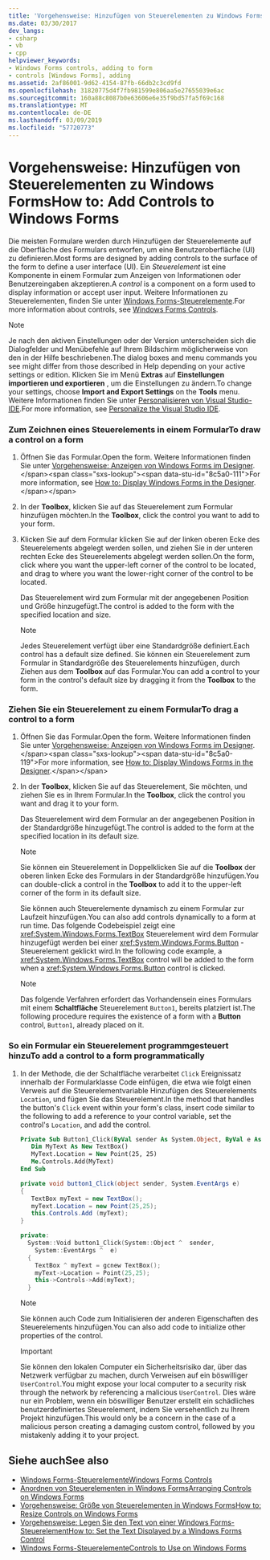 ```yaml
---
title: 'Vorgehensweise: Hinzufügen von Steuerelementen zu Windows Forms'
ms.date: 03/30/2017
dev_langs:
- csharp
- vb
- cpp
helpviewer_keywords:
- Windows Forms controls, adding to form
- controls [Windows Forms], adding
ms.assetid: 2af86001-9d62-4154-87fb-66db2c3cd9fd
ms.openlocfilehash: 31820775d4f7fb981599e806aa5e27655039e6ac
ms.sourcegitcommit: 160a88c8087b0e63606e6e35f9bd57fa5f69c168
ms.translationtype: MT
ms.contentlocale: de-DE
ms.lasthandoff: 03/09/2019
ms.locfileid: "57720773"
---
```

# <a name="how-to-add-controls-to-windows-forms"></a><span data-ttu-id="8c5a0-102">Vorgehensweise: Hinzufügen von Steuerelementen zu Windows Forms</span><span class="sxs-lookup"><span data-stu-id="8c5a0-102">How to: Add Controls to Windows Forms</span></span>
<span data-ttu-id="8c5a0-103">Die meisten Formulare werden durch Hinzufügen der Steuerelemente auf die Oberfläche des Formulars entworfen, um eine Benutzeroberfläche (UI) zu definieren.</span><span class="sxs-lookup"><span data-stu-id="8c5a0-103">Most forms are designed by adding controls to the surface of the form to define a user interface (UI).</span></span> <span data-ttu-id="8c5a0-104">Ein *Steuerelement* ist eine Komponente in einem Formular zum Anzeigen von Informationen oder Benutzereingaben akzeptieren.</span><span class="sxs-lookup"><span data-stu-id="8c5a0-104">A *control* is a component on a form used to display information or accept user input.</span></span> <span data-ttu-id="8c5a0-105">Weitere Informationen zu Steuerelementen, finden Sie unter [Windows Forms-Steuerelemente](index.md).</span><span class="sxs-lookup"><span data-stu-id="8c5a0-105">For more information about controls, see [Windows Forms Controls](index.md).</span></span>  
  
> [!NOTE]
>  <span data-ttu-id="8c5a0-106">Je nach den aktiven Einstellungen oder der Version unterscheiden sich die Dialogfelder und Menübefehle auf Ihrem Bildschirm möglicherweise von den in der Hilfe beschriebenen.</span><span class="sxs-lookup"><span data-stu-id="8c5a0-106">The dialog boxes and menu commands you see might differ from those described in Help depending on your active settings or edition.</span></span> <span data-ttu-id="8c5a0-107">Klicken Sie im Menü **Extras** auf **Einstellungen importieren und exportieren** , um die Einstellungen zu ändern.</span><span class="sxs-lookup"><span data-stu-id="8c5a0-107">To change your settings, choose **Import and Export Settings** on the **Tools** menu.</span></span> <span data-ttu-id="8c5a0-108">Weitere Informationen finden Sie unter [Personalisieren von Visual Studio-IDE](/visualstudio/ide/personalizing-the-visual-studio-ide).</span><span class="sxs-lookup"><span data-stu-id="8c5a0-108">For more information, see [Personalize the Visual Studio IDE](/visualstudio/ide/personalizing-the-visual-studio-ide).</span></span>  
  
### <a name="to-draw-a-control-on-a-form"></a><span data-ttu-id="8c5a0-109">Zum Zeichnen eines Steuerelements in einem Formular</span><span class="sxs-lookup"><span data-stu-id="8c5a0-109">To draw a control on a form</span></span>  
  
1.  <span data-ttu-id="8c5a0-110">Öffnen Sie das Formular.</span><span class="sxs-lookup"><span data-stu-id="8c5a0-110">Open the form.</span></span> <span data-ttu-id="8c5a0-111">Weitere Informationen finden Sie unter [Vorgehensweise: Anzeigen von Windows Forms im Designer](https://docs.microsoft.com/previous-versions/visualstudio/visual-studio-2010/w5yd62ts(v=vs.100)).</span><span class="sxs-lookup"><span data-stu-id="8c5a0-111">For more information, see [How to: Display Windows Forms in the Designer](https://docs.microsoft.com/previous-versions/visualstudio/visual-studio-2010/w5yd62ts(v=vs.100)).</span></span>  
  
2.  <span data-ttu-id="8c5a0-112">In der **Toolbox**, klicken Sie auf das Steuerelement zum Formular hinzufügen möchten.</span><span class="sxs-lookup"><span data-stu-id="8c5a0-112">In the **Toolbox**, click the control you want to add to your form.</span></span>  
  
3.  <span data-ttu-id="8c5a0-113">Klicken Sie auf dem Formular klicken Sie auf der linken oberen Ecke des Steuerelements abgelegt werden sollen, und ziehen Sie in der unteren rechten Ecke des Steuerelements abgelegt werden sollen.</span><span class="sxs-lookup"><span data-stu-id="8c5a0-113">On the form, click where you want the upper-left corner of the control to be located, and drag to where you want the lower-right corner of the control to be located.</span></span>  
  
     <span data-ttu-id="8c5a0-114">Das Steuerelement wird zum Formular mit der angegebenen Position und Größe hinzugefügt.</span><span class="sxs-lookup"><span data-stu-id="8c5a0-114">The control is added to the form with the specified location and size.</span></span>  
  
    > [!NOTE]
    >  <span data-ttu-id="8c5a0-115">Jedes Steuerelement verfügt über eine Standardgröße definiert.</span><span class="sxs-lookup"><span data-stu-id="8c5a0-115">Each control has a default size defined.</span></span> <span data-ttu-id="8c5a0-116">Sie können ein Steuerelement zum Formular in Standardgröße des Steuerelements hinzufügen, durch Ziehen aus dem **Toolbox** auf das Formular.</span><span class="sxs-lookup"><span data-stu-id="8c5a0-116">You can add a control to your form in the control's default size by dragging it from the **Toolbox** to the form.</span></span>  
  
### <a name="to-drag-a-control-to-a-form"></a><span data-ttu-id="8c5a0-117">Ziehen Sie ein Steuerelement zu einem Formular</span><span class="sxs-lookup"><span data-stu-id="8c5a0-117">To drag a control to a form</span></span>  
  
1.  <span data-ttu-id="8c5a0-118">Öffnen Sie das Formular.</span><span class="sxs-lookup"><span data-stu-id="8c5a0-118">Open the form.</span></span> <span data-ttu-id="8c5a0-119">Weitere Informationen finden Sie unter [Vorgehensweise: Anzeigen von Windows Forms im Designer](https://docs.microsoft.com/previous-versions/visualstudio/visual-studio-2010/w5yd62ts(v=vs.100)).</span><span class="sxs-lookup"><span data-stu-id="8c5a0-119">For more information, see [How to: Display Windows Forms in the Designer](https://docs.microsoft.com/previous-versions/visualstudio/visual-studio-2010/w5yd62ts(v=vs.100)).</span></span>  
  
2.  <span data-ttu-id="8c5a0-120">In der **Toolbox**, klicken Sie auf das Steuerelement, Sie möchten, und ziehen Sie es in Ihrem Formular.</span><span class="sxs-lookup"><span data-stu-id="8c5a0-120">In the **Toolbox**, click the control you want and drag it to your form.</span></span>  
  
     <span data-ttu-id="8c5a0-121">Das Steuerelement wird dem Formular an der angegebenen Position in der Standardgröße hinzugefügt.</span><span class="sxs-lookup"><span data-stu-id="8c5a0-121">The control is added to the form at the specified location in its default size.</span></span>  
  
    > [!NOTE]
    >  <span data-ttu-id="8c5a0-122">Sie können ein Steuerelement in Doppelklicken Sie auf die **Toolbox** der oberen linken Ecke des Formulars in der Standardgröße hinzufügen.</span><span class="sxs-lookup"><span data-stu-id="8c5a0-122">You can double-click a control in the **Toolbox** to add it to the upper-left corner of the form in its default size.</span></span>  
  
     <span data-ttu-id="8c5a0-123">Sie können auch Steuerelemente dynamisch zu einem Formular zur Laufzeit hinzufügen.</span><span class="sxs-lookup"><span data-stu-id="8c5a0-123">You can also add controls dynamically to a form at run time.</span></span> <span data-ttu-id="8c5a0-124">Das folgende Codebeispiel zeigt eine <xref:System.Windows.Forms.TextBox> Steuerelement wird dem Formular hinzugefügt werden bei einer <xref:System.Windows.Forms.Button> -Steuerelement geklickt wird.</span><span class="sxs-lookup"><span data-stu-id="8c5a0-124">In the following code example, a <xref:System.Windows.Forms.TextBox> control will be added to the form when a <xref:System.Windows.Forms.Button> control is clicked.</span></span>  
  
    > [!NOTE]
    >  <span data-ttu-id="8c5a0-125">Das folgende Verfahren erfordert das Vorhandensein eines Formulars mit einem **Schaltfläche** Steuerelement `Button1`, bereits platziert ist.</span><span class="sxs-lookup"><span data-stu-id="8c5a0-125">The following procedure requires the existence of a form with a **Button** control, `Button1`, already placed on it.</span></span>  
  
### <a name="to-add-a-control-to-a-form-programmatically"></a><span data-ttu-id="8c5a0-126">So ein Formular ein Steuerelement programmgesteuert hinzu</span><span class="sxs-lookup"><span data-stu-id="8c5a0-126">To add a control to a form programmatically</span></span>  
  
1.  <span data-ttu-id="8c5a0-127">In der Methode, die der Schaltfläche verarbeitet `Click` Ereignissatz innerhalb der Formularklasse Code einfügen, die etwa wie folgt einen Verweis auf die Steuerelementvariable Hinzufügen des Steuerelements `Location`, und fügen Sie das Steuerelement.</span><span class="sxs-lookup"><span data-stu-id="8c5a0-127">In the method that handles the button's `Click` event within your form's class, insert code similar to the following to add a reference to your control variable, set the control's `Location`, and add the control.</span></span>  
  
    ```vb  
    Private Sub Button1_Click(ByVal sender As System.Object, ByVal e As System.EventArgs) Handles Button1.Click  
       Dim MyText As New TextBox()  
       MyText.Location = New Point(25, 25)  
       Me.Controls.Add(MyText)  
    End Sub  
    ```  
  
    ```csharp  
    private void button1_Click(object sender, System.EventArgs e)   
    {  
       TextBox myText = new TextBox();  
       myText.Location = new Point(25,25);  
       this.Controls.Add (myText);  
    }  
    ```  
  
    ```cpp  
    private:  
      System::Void button1_Click(System::Object ^  sender,  
        System::EventArgs ^  e)  
      {  
        TextBox ^ myText = gcnew TextBox();  
        myText->Location = Point(25,25);  
        this->Controls->Add(myText);  
      }  
    ```  
  
    > [!NOTE]
    >  <span data-ttu-id="8c5a0-128">Sie können auch Code zum Initialisieren der anderen Eigenschaften des Steuerelements hinzufügen.</span><span class="sxs-lookup"><span data-stu-id="8c5a0-128">You can also add code to initialize other properties of the control.</span></span>  
  
    > [!IMPORTANT]
    >  <span data-ttu-id="8c5a0-129">Sie können den lokalen Computer ein Sicherheitsrisiko dar, über das Netzwerk verfügbar zu machen, durch Verweisen auf ein böswilliger `UserControl`.</span><span class="sxs-lookup"><span data-stu-id="8c5a0-129">You might expose your local computer to a security risk through the network by referencing a malicious `UserControl`.</span></span> <span data-ttu-id="8c5a0-130">Dies wäre nur ein Problem, wenn ein böswilliger Benutzer erstellt ein schädliches benutzerdefiniertes Steuerelement, indem Sie versehentlich zu Ihrem Projekt hinzufügen.</span><span class="sxs-lookup"><span data-stu-id="8c5a0-130">This would only be a concern in the case of a malicious person creating a damaging custom control, followed by you mistakenly adding it to your project.</span></span>  
  
## <a name="see-also"></a><span data-ttu-id="8c5a0-131">Siehe auch</span><span class="sxs-lookup"><span data-stu-id="8c5a0-131">See also</span></span>
- [<span data-ttu-id="8c5a0-132">Windows Forms-Steuerelemente</span><span class="sxs-lookup"><span data-stu-id="8c5a0-132">Windows Forms Controls</span></span>](index.md)
- [<span data-ttu-id="8c5a0-133">Anordnen von Steuerelementen in Windows Forms</span><span class="sxs-lookup"><span data-stu-id="8c5a0-133">Arranging Controls on Windows Forms</span></span>](arranging-controls-on-windows-forms.md)
- [<span data-ttu-id="8c5a0-134">Vorgehensweise: Größe von Steuerelementen in Windows Forms</span><span class="sxs-lookup"><span data-stu-id="8c5a0-134">How to: Resize Controls on Windows Forms</span></span>](how-to-resize-controls-on-windows-forms.md)
- [<span data-ttu-id="8c5a0-135">Vorgehensweise: Legen Sie den Text von einer Windows Forms-Steuerelement</span><span class="sxs-lookup"><span data-stu-id="8c5a0-135">How to: Set the Text Displayed by a Windows Forms Control</span></span>](how-to-set-the-text-displayed-by-a-windows-forms-control.md)
- [<span data-ttu-id="8c5a0-136">Windows Forms-Steuerelemente</span><span class="sxs-lookup"><span data-stu-id="8c5a0-136">Controls to Use on Windows Forms</span></span>](controls-to-use-on-windows-forms.md)
